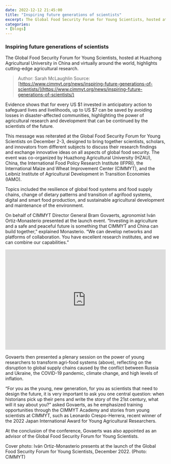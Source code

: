 ```yaml
---
date: 2022-12-12 21:45:00
title: "Inspiring future generations of scientists"
excerpt: The Global Food Security Forum for Young Scientists, hosted at Huazhong Agricultural University in China and virtually around the world, highlights cutting-edge agricultural research.
categories:
- [blogs]
---
```


### Inspiring future generations of scientists ###

The Global Food Security Forum for Young Scientists, hosted at Huazhong Agricultural University in China and virtually around the world, highlights cutting-edge agricultural research.
> Author: Sarah McLaughlin
> Source: [https://www.cimmyt.org/news/inspiring-future-generations-of-scientists/](https://www.cimmyt.org/news/inspiring-future-generations-of-scientists/)

Evidence shows that for every US $1 invested in anticipatory action to safeguard lives and livelihoods, up to US $7 can be saved by avoiding losses in disaster-affected communities, highlighting the power of agricultural research and development that can be continued by the scientists of the future.

This message was reiterated at the Global Food Security Forum for Young Scientists on December 2-3, designed to bring together scientists, scholars, and innovators from different subjects to discuss their research findings and exchange innovative ideas on all aspects of global food security. The event was co-organized by Huazhong Agricultural University (HZAU), China, the International Food Policy Research Institute (IFPRI), the International Maize and Wheat Improvement Center (CIMMYT), and the Leibniz Institute of Agricultural Development in Transition Economies (IAMO).

Topics included the resilience of global food systems and food supply chains, change of dietary patterns and transition of agrifood systems, digital and smart food production, and sustainable agricultural development and maintenance of the environment.

On behalf of CIMMYT Director General Bram Govaerts, agronomist Iván Ortiz-Monasterio presented at the launch event. “Investing in agriculture and a safe and peaceful future is something that CIMMYT and China can build together,” explained Monasterio. “We can develop networks and platforms of collaboration. You have excellent research institutes, and we can combine our capabilities.”

<iframe width="100%" height="315" src="https://www.youtube.com/embed/sKAqOG3zY8E" title="YouTube video player" frameborder="0" allow="accelerometer; autoplay; clipboard-write; encrypted-media; gyroscope; picture-in-picture" allowfullscreen></iframe>

Govaerts then presented a plenary session on the power of young researchers to transform agri-food systems (above), reflecting on the disruption to global supply chains caused by the conflict between Russia and Ukraine, the COVID-19 pandemic, climate change, and high levels of inflation.

“For you as the young, new generation, for you as scientists that need to design the future, it is very important to ask you one central question: when historians pick up their pens and write the story of the 21st century, what will it say about you?” asked Govaerts, as he emphasized training opportunities through the CIMMYT Academy and stories from young scientists at CIMMYT, such as Leonardo Crespo-Herrera, recent winner of the 2022 Japan International Award for Young Agricultural Researchers.

At the conclusion of the conference, Govaerts was also appointed as an advisor of the Global Food Security Forum for Young Scientists.

Cover photo: Iván Ortiz-Monasterio presents at the launch of the Global Food Security Forum for Young Scientists, December 2022. (Photo: CIMMYT)
